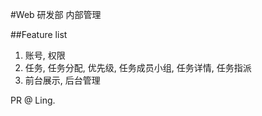 
#Web 研发部 内部管理

##Feature list
1. 账号, 权限
2. 任务, 任务分配, 优先级, 任务成员小组, 任务详情, 任务指派
3. 前台展示, 后台管理


PR @ Ling.